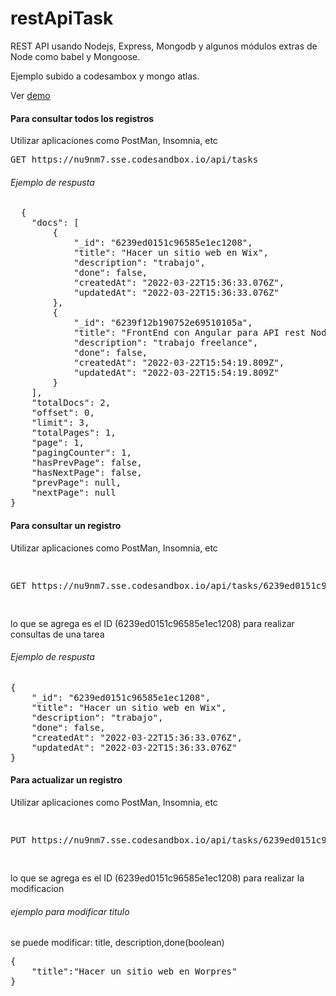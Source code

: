 
# restApiTask

REST API usando Nodejs, Express, Mongodb y algunos módulos extras de Node como babel y Mongoose.

<p>Ejemplo subido a codesambox y mongo atlas.</p>

Ver <a href="https://nu9nm7.sse.codesandbox.io/api/tasks" target="_blank">demo</a>  

<h4>Para consultar todos los registros</h4>
<P>Utilizar aplicaciones como PostMan, Insomnia, etc</p>

<pre>
GET https://nu9nm7.sse.codesandbox.io/api/tasks
</pre>

<h6>Ejemplo de respusta</h6>
<pre>
  {
	"docs": [
		{
			"_id": "6239ed0151c96585e1ec1208",
			"title": "Hacer un sitio web en Wix",
			"description": "trabajo",
			"done": false,
			"createdAt": "2022-03-22T15:36:33.076Z",
			"updatedAt": "2022-03-22T15:36:33.076Z"
		},
		{
			"_id": "6239f12b190752e69510105a",
			"title": "FrontEnd con Angular para API rest NodeJs",
			"description": "trabajo freelance",
			"done": false,
			"createdAt": "2022-03-22T15:54:19.809Z",
			"updatedAt": "2022-03-22T15:54:19.809Z"
		}
	],
	"totalDocs": 2,
	"offset": 0,
	"limit": 3,
	"totalPages": 1,
	"page": 1,
	"pagingCounter": 1,
	"hasPrevPage": false,
	"hasNextPage": false,
	"prevPage": null,
	"nextPage": null
}
</pre>

<h4>Para consultar un registro</h4>

<P>Utilizar aplicaciones como PostMan, Insomnia, etc</p>
<pre>	
<p>GET https://nu9nm7.sse.codesandbox.io/api/tasks/6239ed0151c96585e1ec1208</p>
</pre>
<p>lo que se agrega es el ID (6239ed0151c96585e1ec1208) para realizar consultas de una tarea</p>

<h6>Ejemplo de respusta</h6>
<pre>
{
	"_id": "6239ed0151c96585e1ec1208",
	"title": "Hacer un sitio web en Wix",
	"description": "trabajo",
	"done": false,
	"createdAt": "2022-03-22T15:36:33.076Z",
	"updatedAt": "2022-03-22T15:36:33.076Z"
}
</pre>

<h4>Para actualizar un registro</h4>

<P>Utilizar aplicaciones como PostMan, Insomnia, etc</p>
<pre>	
<p>PUT https://nu9nm7.sse.codesandbox.io/api/tasks/6239ed0151c96585e1ec1208</p>
</pre>
<p>lo que se agrega es el ID (6239ed0151c96585e1ec1208) para realizar la modificacion</p>

<h6>ejemplo para modificar titulo</h6>
<p>se puede modificar: title, description,done(boolean)</p>
<pre>
{
    "title":"Hacer un sitio web en Worpres"
}
</pre>

